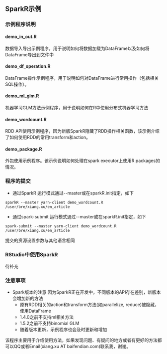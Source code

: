 ## SparkR示例

### 示例程序说明
#### demo_in_out.R	
数据导入导出示例程序，用于说明如何将数据加载为DataFrame以及如何将DataFrame导出到文件中
#### demo_df_operation.R	
DataFrame操作示例程序，用于说明如何对DataFrame进行常用操作（包括相关SQL操作）。	
#### demo_ml_glm.R	
机器学习GLM方法示例程序，用于说明如何在R中使用分布式机器学习方法
#### demo_wordcount.R
RDD API使用示例程序，因为新版SparkR隐藏了RDD操作相关函数，该示例介绍了如何使用RDD的常用transform和action。
#### demo_package.R
外包使用示例程序。该示例说明如何处理在spark executor上使用R packages的情况。


### 程序的提交
* 通过SparkR
运行模式通过--master或在sparkR.init指定，如下
```
sparkR --master yarn-client demo_wordcount.R /user/bre/xiang.xu/en_article
```
* 通过spark-submit
运行模式通过--master或在sparkR.init指定，如下
```
spark-submit --master yarn-client demo_wordcount.R /user/bre/xiang.xu/en_article
```
提交的资源设置参数与其他语言相同

### RStudio中使用SparkR
待补充

### 注意事项
* Spark版本的注意
因为SparkR正在开发中，不同版本的API存在差别，新版本会增加新的方法
	* 原有RDD相关的action和transform方法(如parallelize, reduce)被隐藏，使用DataFrame
	* 1.4.0之前不支持ml相关方法
	* 1.5.2之前不支持binomial GLM
	* 随着版本更新，示例程序也会及时更新和增加

该程序主要用于介绍使用方法，如果发现问题、有疑问的地方或者有更好的方法都可以QQ或者Email(xiang.xu AT baifendian.com)联系我，谢谢。
